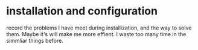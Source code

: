 # installation and configuration

record the problems I have meet during installization, 
and the way to solve them. 
Maybe it's will make me more effient.
I waste too many time in the simmliar things before.
